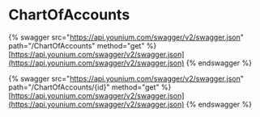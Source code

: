 # ChartOfAccounts

{% swagger src="https://api.younium.com/swagger/v2/swagger.json" path="/ChartOfAccounts" method="get" %}
[https://api.younium.com/swagger/v2/swagger.json](https://api.younium.com/swagger/v2/swagger.json)
{% endswagger %}

{% swagger src="https://api.younium.com/swagger/v2/swagger.json" path="/ChartOfAccounts/{id}" method="get" %}
[https://api.younium.com/swagger/v2/swagger.json](https://api.younium.com/swagger/v2/swagger.json)
{% endswagger %}
